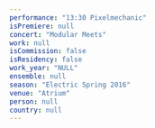 ```yaml
---
performance: "13:30 Pixelmechanic"
isPremiere: null
concert: "Modular Meets"
work: null
isCommission: false
isResidency: false
work_year: "NULL"
ensemble: null
season: "Electric Spring 2016"
venue: "Atrium"
person: null
country: null
---
```


